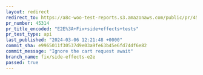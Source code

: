 ```yaml
---
layout: redirect
redirect_to: https://a8c-woo-test-reports.s3.amazonaws.com/public/pr/45314/api/index.html
pr_number: 45314
pr_title_encoded: "E2E%3A+Fix+side+effects+tests"
pr_test_type: api
last_published: "2024-03-06 12:21:48 +0000"
commit_sha: e9965011f30537d9e03a9fe63b45e6fd74df6e82
commit_message: "Ignore the cart request await"
branch_name: fix/side-effects-e2e
passed: true
---
```


